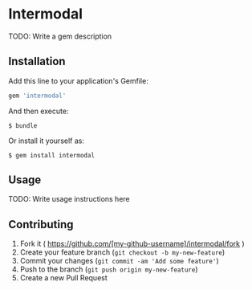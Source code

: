 # Intermodal

TODO: Write a gem description

## Installation

Add this line to your application's Gemfile:

```ruby
gem 'intermodal'
```

And then execute:

    $ bundle

Or install it yourself as:

    $ gem install intermodal

## Usage

TODO: Write usage instructions here

## Contributing

1. Fork it ( https://github.com/[my-github-username]/intermodal/fork )
2. Create your feature branch (`git checkout -b my-new-feature`)
3. Commit your changes (`git commit -am 'Add some feature'`)
4. Push to the branch (`git push origin my-new-feature`)
5. Create a new Pull Request
